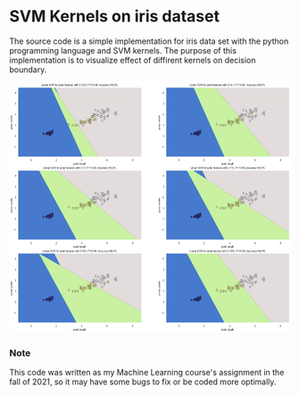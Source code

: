 # SVM Kernels on iris dataset
The source code is a simple implementation for iris data set with the python programming language and SVM kernels. The purpose of this implementation is to visualize effect of diffirent kernels on decision boundary. 


<img src="https://raw.githubusercontent.com/MohsenEbadpour/SVM-Kernels-on-iris-dataset/main/output.png" width="800" height="450">

### Note
This code was written as my Machine Learning course's assignment in the fall of 2021, so it may have some bugs to fix or be coded more optimally.
